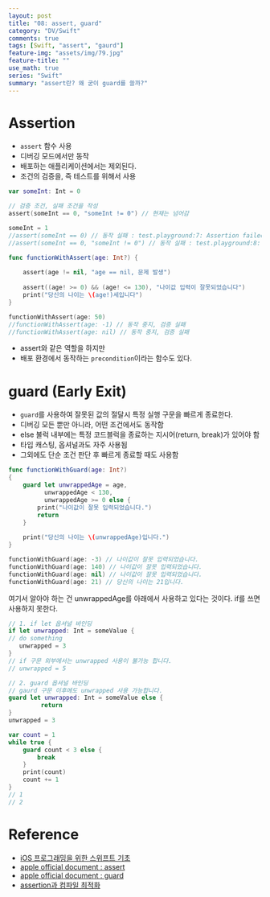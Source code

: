 ```yaml
---
layout: post
title: "08: assert, guard"
category: "DV/Swift"
comments: true
tags: [Swift, "assert", "gaurd"]
feature-img: "assets/img/79.jpg"
feature-title: ""
use_math: true
series: "Swift"
summary: "assert란? 왜 굳이 guard를 쓸까?"
---
```



# Assertion

* `assert` 함수 사용
* 디버깅 모드에서만 동작
* 배포하는 애플리케이션에서는 제외된다.
* 조건의 검증을, 즉 테스트를 위해서 사용

```swift
var someInt: Int = 0

// 검증 조건, 실패 조건을 작성
assert(someInt == 0, "someInt != 0") // 현재는 넘어감

someInt = 1
//assert(someInt == 0) // 동작 실패 : test.playground:7: Assertion failed
//assert(someInt == 0, "someInt != 0") // 동작 실패 : test.playground:8: Assertion failed: someInt != 0

func functionWithAssert(age: Int?) {
    
    assert(age != nil, "age == nil, 문제 발생")
    
    assert((age! >= 0) && (age! <= 130), "나이값 입력이 잘못되었습니다")
    print("당신의 나이는 \(age!)세입니다")
}

functionWithAssert(age: 50)
//functionWithAssert(age: -1) // 동작 중지, 검증 실패
//functionWithAssert(age: nil) // 동작 중지, 검증 실패

```

* assert와 같은 역할을 하지만
* 배포 환경에서 동작하는 `precondition`이라는 함수도 있다.


# guard (Early Exit)

* `guard`를 사용하여 잘못된 값의 절달시 특정 실행 구문을 빠르게 종료한다.
* 디버깅 모든 뿐만 아니라, 어떤 조건에서도 동작함
* else 불럭 내부에는 특정 코드블럭을 종료하는 지시어(return, break)가 있어야 함
* 타입 캐스팅, 옵셔널과도 자주 사용됨
* 그외에도 단순 조건 판단 후 빠르게 종료할 때도 사용함 

```swift
func functionWithGuard(age: Int?)
{
    guard let unwrappedAge = age,
          unwrappedAge < 130,
          unwrappedAge >= 0 else {
        print("나이값이 잘못 입력되었습니다.")
        return
    }
    
    print("당신의 나이는 \(unwrappedAge)입니다.")
}

functionWithGuard(age: -3) // 나이값이 잘못 입력되었습니다.
functionWithGuard(age: 140) // 나이값이 잘못 입력되었습니다.
functionWithGuard(age: nil) // 나이값이 잘못 입력되었습니다.
functionWithGuard(age: 21) // 당신의 나이는 21입니다.
```
여기서 알아야 하는 건 unwrappedAge를 아래에서 사용하고 있다는 것이다. if를 쓰면 사용하지 못한다.

```swift
// 1. if let 옵셔널 바인딩
if let unwrapped: Int = someValue { 
// do something
   unwrapped = 3
} 
// if 구문 외부에서는 unwrapped 사용이 불가능 합니다.
// unwrapped = 5 

// 2. guard 옵셔널 바인딩
// gaurd 구문 이후에도 unwrapped 사용 가능합니다.
guard let unwrapped: Int = someValue else {
         return 
}
unwrapped = 3
```

```swift
var count = 1
while true {
    guard count < 3 else {
        break
    }
    print(count)
    count += 1
}
// 1
// 2
```


# Reference

* [iOS 프로그래밍을 위한 스위프트 기초](https://www.boostcourse.org/mo122/lecture/11299?isDesc=false)
* [apple official document : assert](https://docs.swift.org/swift-book/LanguageGuide/TheBasics.html#//apple_ref/doc/uid/TP40014097-CH5-ID335)
* [apple official document : guard](https://docs.swift.org/swift-book/LanguageGuide/ControlFlow.html#//apple_ref/doc/uid/TP40014097-CH9-ID525)
* [assertion과 컴파일 최적화](http://seorenn.blogspot.com/2016/05/swift-assertion.html)